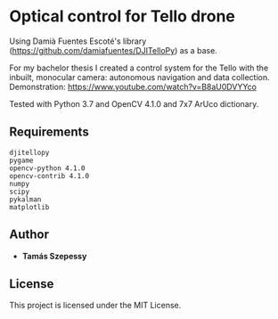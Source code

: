 ﻿# Optical control for Tello drone
Using Damià Fuentes Escoté's library (https://github.com/damiafuentes/DJITelloPy) as a base.

For my bachelor thesis I created a control system for the Tello with the inbuilt, monocular camera: autonomous navigation and data collection. Demonstration: https://www.youtube.com/watch?v=B8aU0DVYYco

Tested with Python 3.7 and OpenCV 4.1.0 and 7x7 ArUco dictionary.

## Requirements
```
djitellopy
pygame
opencv-python 4.1.0
opencv-contrib 4.1.0
numpy
scipy
pykalman
matplotlib
```


## Author

* **Tamás Szepessy** 


## License

This project is licensed under the MIT License.

